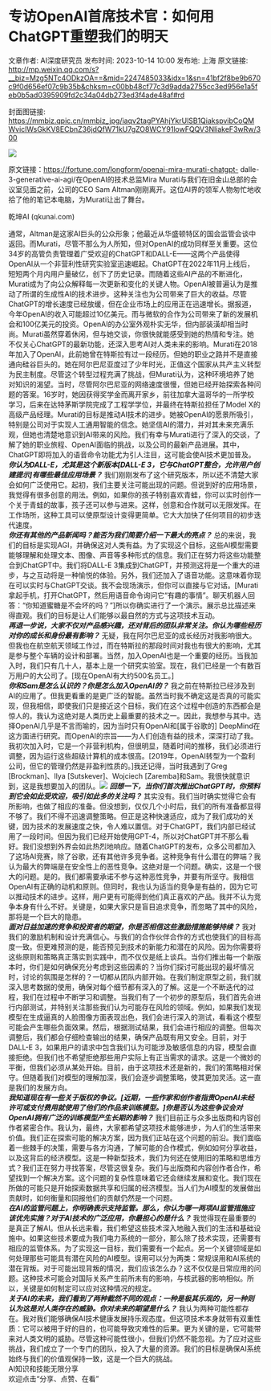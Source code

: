 # 专访OpenAI首席技术官：如何用ChatGPT重塑我们的明天

文章作者: AI深度研究员
发布时间: 2023-10-14 10:00
发布地: 上海
原文链接: http://mp.weixin.qq.com/s?__biz=Mzg5NTc4ODkzOA==&mid=2247485033&idx=1&sn=41bf2f8be9b670c9f0d656ef07c9b35b&chksm=c00bb48cf77c3d9adda2755cc3ed956e1a5feb0b5ad0395909fd2c34a04db273ed3f4ade48af#rd

封面图链接: https://mmbiz.qpic.cn/mmbiz_jpg/iaqv2tagPYAhjYkrUlSB1QiakspvibCoQMWviclWsGkKV8ECbnZ36jdQfW71kU7gZO8WCY91lowFQQV3NliakeF3wRw/300

![](https://mmbiz.qpic.cn/mmbiz_jpg/iaqv2tagPYAhjYkrUlSB1QiakspvibCoQMWTfX57WoF7AID7ZT3rk9KMbEFXMewhwcs0RCaU6w6luoSzpbGKPOB9Q/640?wx_fmt=jpeg)

原文链接：https://fortune.com/longform/openai-mira-murati-chatgpt-
dalle-3-generative-ai-agi/在OpenAI的技术总监Mira Murati与我们在旧金山总部的会议室见面之前，公司的CEO Sam
Altman刚刚离开。这位AI界的领军人物匆忙地收拾了他的笔记本电脑，为Murati让出了舞台。

乾坤AI (qkunai.com)

通常，Altman是这家AI巨头的公众形象；他最近从华盛顿特区的国会监管会谈中返回。而Murati，尽管不那么为人所知，但对OpenAI的成功同样至关重要。这位34岁的高管负责管理着广受欢迎的ChatGPT和DALL-E——这两个产品使得OpenAI从一个非营利性研究实验室迅速崛起。ChatGPT在2022年11月上线后，短短两个月内用户量破亿，创下了历史记录。而随着这些AI产品的不断进化，Murati成为了向公众解释每一次更新和变化的关键人物。OpenAI被普遍认为是推动了所谓的生成性AI的技术进步。这种关注也为公司带来了巨大的收益。尽管ChatGPT的增长速度已经放缓，但在企业市场上的应用正在迅速增长。据报道，今年OpenAI的收入可能超过10亿美元。而与微软的合作为公司带来了新的发展机会和100亿美元的投资。OpenAI的办公室外观朴实无华，但内部装潢却相当时尚。Murati虽然穿着休闲，但与她交谈，你很快就能感受到她的热情和专注。她不仅关心ChatGPT的最新功能，还深入思考AI对人类未来的影响。Murati在2018年加入了OpenAI，此前她曾在特斯拉有过一段经历。但她的职业之路并不是直接通向硅谷巨头的。她在阿尔巴尼亚度过了少年时光，正值这个国家从共产主义转型为民主制度。尽管这个转型过程充满了挑战，但Murati认为，这种环境培养了她对知识的渴望。当时，尽管阿尔巴尼亚的网络速度很慢，但她已经开始探索各种问题的答案。16岁时，她因获得奖学金而离开家乡，前往加拿大温哥华的一所学校学习，后来在达特茅斯学院完成了工程学学位，并最终在特斯拉担任了Model
X的高级产品经理。Murati的目标是推动AI技术的进步。她被OpenAI的愿景所吸引，特别是公司对于实现人工通用智能的信念。她坚信AI的潜力，并对其未来充满乐观，但她也清楚地意识到AI带来的风险。我们有幸与Murati进行了深入的交谈，了解了她的职业旅程、OpenAI面临的挑战，以及公司的最新产品进展。其中，ChatGPT即将加入的语音命令功能尤为引人注目，这可能会使AI技术更加普及。  
 _**你认为DALL-E，尤其是这个新版本[DALL-E 3，它与ChatGPT整合，允许用户创建提示]有哪些最佳应用场景？**_
我们刚刚发布了这个研究版本，所以还不清楚大家会如何广泛使用它。起初，我们主要关注可能出现的问题。但说到好的应用场景，我觉得有很多创意的用法。例如，如果你的孩子特别喜欢青蛙，你可以实时创作一个关于青蛙的故事，孩子还可以参与进来。这样，创意和合作就可以无限发挥。在工作场所，这种工具可以使原型设计变得更简单。它大大加快了任何项目的初步迭代速度。  
 _**你还有其他的产品新闻吗？能否为我们简要介绍一下最大的亮点？**_
总的来说，我们的目标是实现AGI，并确保这对人类有益。为了实现这个目标，这些AI模型需要能够理解和处理文本、图像、声音等多种形式的信息。我们正在努力将这些功能整合到ChatGPT中。我们将DALL-E
3集成到ChatGPT，并预测这将是一个重大的进步，与之互动将是一种愉悦的体验。另外，我们还加入了语音功能。这意味着你现在可以实时与ChatGPT交谈。我不会现场演示，但你可以直接与它对话。[Murati拿起手机，打开ChatGPT，然后用语音命令询问它“有趣的事情”。聊天机器人回答：“你知道蜜糖是不会坏的吗？”]所以你确实进行了一个演示。展示总比描述来得直观。我们的目标是让人们能够以最自然的方式与这项技术互动。  
 _**再退一步说，大家不仅对产品感兴趣，还对背后的团队非常关注。你认为哪些经历对你的成长和身份最有影响？**_
无疑，我在阿尔巴尼亚的成长经历对我影响很大。但我也在航空航天领域工作过，而在特斯拉的那段时间对我也有很大的影响，尤其是参与整个车辆的设计和部署。当然，加入OpenAI也是一个重要的经历。当我加入时，我们只有几十人，基本上是一个研究实验室。现在，我们已经是一个有数百万用户的大公司了。[现在OpenAI有大约500名员工。]  
_**你和Sam是怎么认识的？你是怎么加入OpenAI的？**_
我之前在特斯拉已经涉及到AI的应用了。但我更看重的是更广泛的智能。虽然当时我不确定这是否真的可能实现，但我相信，即使我们只是接近这个目标，我们在这个过程中创造的东西都会是惊人的。我认为这绝对是人类历史上最重要的技术之一。因此，我想参与其中。选择OpenAI几乎是不言而喻的，因为当时只有OpenAI和[属于谷歌的]
DeepMind在这方面进行研究。而OpenAI的宗旨——为人们创造有益的技术，深深打动了我。我初次加入时，它是一个非营利机构，但很明显，随着时间的推移，我们必须进行调整，因为运行这些超级计算机的成本很高。[2019年，OpenAI转型为一个盈利公司，但它的管理仍然是非盈利性质的。]我还记得，当时我遇到了Greg
[Brockman]、Ilya [Sutskever]、Wojciech
[Zaremba]和Sam。我很快就意识到，这是我想要加入的团队。![](https://mmbiz.qpic.cn/mmbiz_jpg/iaqv2tagPYAhjYkrUlSB1QiakspvibCoQMW2NjibicB8fveQiap4zBx06iavAhpgISQjqyLAbBkqSlMiaC1lP76CU1iaL5w/640?wx_fmt=jpeg)
_**回想一下，当你们首次推出ChatGPT时，你预料到它会如此受欢迎，吸引如此多的关注吗？**_
其实没有。我们当时确实觉得它会有所影响，也做了相应的准备。但没想到，仅仅几个小时后，我们的所有准备都显得不够了。我们不得不迅速调整策略。但正是这种快速适应，成为了我们成功的关键，因为技术的发展速度之快，令人难以置信。对于ChatGPT，我们内部已经试用了一段时间。但因为我们已经开始使用GPT-4，所以对ChatGPT并不那么看好。我们没想到外界会如此热烈地响应。随着ChatGPT的发布，众多公司都加入了这场AI竞赛，除了谷歌，还有其他许多竞争者。这种竞争有什么潜在的弊端？我认为最大的弊端是在安全性上的恶性竞争。这绝对是一个问题。确实，这是一个很大的问题。是的。我们都需要承诺不参与这种恶性竞争，并要有所坚守。我相信OpenAI有正确的动机和原则。但同时，我也认为适当的竞争是有益的，因为它可以推动技术的进步。这样，用户更有可能得到他们真正喜欢的产品。我并不认为竞争本身有什么不好。关键是，如果大家只是盲目追求竞争，而忽略了其中的风险，那将是一个巨大的隐患。  
 _**面对日益加速的竞争和投资者的期望，你是否相信这些激励措施能够持续？**_
我对我们的激励机制和设计充满信心。与我们的合作伙伴合作的方式也使我们的目标高度一致。但更难预测的是，能否预见到技术的新能力和潜在的风险。因为你需要将这些原则和策略真正落实到实践中，而不仅仅是纸上谈兵。当你们推出每一个新版本时，你们是如何确保充分考虑到这些因素的？当你们探讨可能出现的最坏情况时，讨论的氛围是怎样的？一切都从团队内部开始。在我们制定原型之前，我们就深入思考数据的使用，确保对每个细节都有深入的了解。这是一个不断迭代的过程，我们在过程中不断学习和调整。当我们有了一个初步的原型后，我们首先会进行内部测试，并特别关注那些我们认为可能存在风险的领域。例如，如果我们发现模型在生成逼真的人脸图像方面表现出色，我们会进行深入的测试，看看这个模型可能会产生哪些负面效果。然后，根据测试结果，我们会进行相应的调整。但每次调整后，我们都会仔细检查输出的结果，确保产品既有用又安全。目前，对于DALL-E
3，如果用户的请求中包含我们认为可能涉及敏感信息的内容，模型会直接拒绝。但我们也不希望拒绝那些用户实际上有正当需求的请求。这是一个微妙的平衡，但我们必须从某处开始。目前，由于这项技术还是新的，我们的策略相对保守。但随着我们对模型的理解加深，我们会逐步调整策略，使其更加灵活。这一直是我们的发展方向。  
_**我知道现在有一些关于版权的争议。[近期，一些作家和创作者指责OpenAI未经许可或支付费用就使用了他们的作品来训练模型。]你是否认为这些争议会对OpenAI拥有广泛的训练模型产生长期的影响？**_
我们目前正与众多出版商和内容创作者紧密合作。我认为，最终，大家都希望这项技术能够进步，为人们的生活带来价值。我们正在探索可能的解决方案，因为我们正站在这个问题的前沿。我们面临着一些棘手的决策，需要与各方沟通，了解可能的合作模式，例如如何分享收益，以及这背后的经济模型。这是一种新型技术，我们为何还在使用旧的策略和思维方式？我们正在努力寻找答案，尽管这很复杂。我们与出版商和内容创作者合作，希望找到一个解决方案。这个问题的复杂性意味着它还会继续发展和变化。我们现在所做的可能只是开始探索数据共享和归属的经济模型。当人们为AI模型的发展做出贡献时，如何衡量和回报他们的贡献仍然是一个问题。  
 _**在AI的监管问题上，你明确表示支持监管。那么，你认为哪一两项AI监管措施应该优先实施？对于AI技术的广泛应用，你最担心的是什么？**_
我觉得现在最重要的是真正了解AI。但从长远来看，我们希望这些技术深入地融入我们的生活和基础设施中。如果这些技术要成为我们电力系统的一部分，那么除了技术实现，还需要有相应的监管体系。为了实现这一目标，我们需要有一个起点。另一个关键领域是如何处理那些可能具有潜在风险的AI模型。误用可以分为两类：常规误用和AI系统的潜在背叛。对于可能出现背叛的情况，我们应该怎么办？这不仅仅是日常应用的问题。这种技术可能会对国际关系产生前所未有的影响，与核武器的影响相似。所以，关键是如何制定可以应对这种情况的规定。  
 _**关于AI的未来，我们看到了两种截然不同的观点：一种是极其乐观的，另一种则认为这是对人类存在的威胁。你对未来的期望是什么？**_
我认为两种可能性都存在。我对我们能够确保AI技术健康发展持乐观态度。但这项技术本身就带有双重性质：它可以被用于好的目的，也可能导致灾难性的后果。更为关键的是，它可能带来对人类文明的威胁。尽管这种可能性很小，但我们仍然不能忽视。为了应对这些挑战，我们成立了一个专门的团队，投入了大量的资源。我们的目标是确保AI系统始终与我们的价值观保持一致，这是一个巨大的挑战。  
AI知识和技能无限分享  
欢迎点击“分享、点赞、在看”

